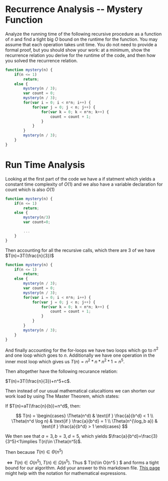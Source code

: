 # Recurrence Analysis -- Mystery Function

Analyze the running time of the following recursive procedure as a function of
$n$ and find a tight big $O$ bound on the runtime for the function. You may
assume that each operation takes unit time. You do not need to provide a formal
proof, but you should show your work: at a minimum, show the recurrence relation
you derive for the runtime of the code, and then how you solved the recurrence
relation.

```javascript
function mystery(n) {
    if(n <= 1)
        return;
    else {
        mystery(n / 3);
        var count = 0;
        mystery(n / 3);
        for(var i = 0; i < n*n; i++) {
            for(var j = 0; j < n; j++) {
                for(var k = 0; k < n*n; k++) {
                    count = count + 1;
                }
            }
        }
        mystery(n / 3);
    }
}
```
# Run Time Analysis

Looking at the first part of the code we have a if statment which yields a constant time complexity of $O(1)$ and we also have a variable declaration for count which is also $O(1)$
```Javascript
function mystery(n) {
    if(n <= 1)
        return;
    else {
        mystery(n/3)
        var count=0;

        ...
    }
}


```

Then accounting for all the recursive calls, which there are 3 of we have $T(n)=3T(\frac{n}{3})$

```Javascript
function mystery(n) {
    if(n <= 1)
        return;
    else {
        mystery(n / 3);
        var count = 0;
        mystery(n / 3);
        for(var i = 0; i < n*n; i++) {
            for(var j = 0; j < n; j++) {
                for(var k = 0; k < n*n; k++) {
                    count = count + 1;
                }
            }
        }
        mystery(n / 3);
    }
}
```
And finally accounting for the for-loops we have two loops which go to $n^2$ and one loop which goes to $n$. Additionally we have one operation in the inner most loop which gives us $T(n)=n^2*n*n^2*1=n^5$. 

Then altogether have the following recurance relation:

$T(n)=3T(\frac{n}{3})+n^5+c$.

Then instead of our usual mathematical calucaltions we can shorten our work load by using The Master Theorem, which states:

If $T(n)=aT(\frac{n}{b})+n^d$, then:

$$
T(n) =
\begin{cases} 
\Theta(n^d) & \text{if } \frac{a}{b^d} < 1 \\ 
\Theta(n^d \log n) & \text{if } \frac{a}{b^d} = 1 \\ 
\Theta(n^{\log_b a}) & \text{if } \frac{a}{b^d} > 1
\end{cases}
$$

We then see that $a=3,b=3,d=5$, which yields $\frac{a}{b^d}=\frac{3}{3^5}<1\implies T(n)\in \Theta(n^5)$.

Then because $T(n)\in \Theta(n^5)$

$\Longleftrightarrow T(n)\in O(n^5),T(n)\in \Omega(n^5)$.
Thus $ T(n)\in O(n^5 ) $ and forms a tight bound for our algorithm.
Add your answer to this markdown file. [This
page](https://docs.github.com/en/get-started/writing-on-github/working-with-advanced-formatting/writing-mathematical-expressions)
might help with the notation for mathematical expressions.
